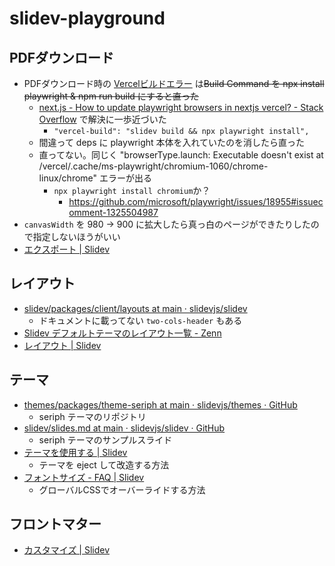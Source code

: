 # slidev-playground

## PDFダウンロード

- PDFダウンロード時の [Vercelビルドエラー](https://vercel.com/kyonenya/slidev-playground/Dn8LXsJSL3ruKGowrEGbKCxwcraK) は~~Build Command を npx install playwright & npm run build にすると直った~~
  - [next.js - How to update playwright browsers in nextjs vercel? - Stack Overflow](https://stackoverflow.com/questions/73325159/how-to-update-playwright-browsers-in-nextjs-vercel) で解決に一歩近づいた
    - `"vercel-build": "slidev build && npx playwright install",`
  - 間違って deps に playwright 本体を入れていたのを消したら直った
  - 直ってない。同じく "browserType.launch: Executable doesn't exist at /vercel/.cache/ms-playwright/chromium-1060/chrome-linux/chrome" エラーが出る
    - `npx playwright install chromium`か？
      - https://github.com/microsoft/playwright/issues/18955#issuecomment-1325504987
- `canvasWidth` を 980 -> 900 に拡大したら真っ白のページができたりしたので指定しないほうがいい
- [エクスポート | Slidev](https://ja.sli.dev/guide/exporting.html)
 
## レイアウト

- [slidev/packages/client/layouts at  main · slidevjs/slidev](https://github.com/slidevjs/slidev/tree/main/packages/client/layouts)
  - ドキュメントに載ってない `two-cols-header` もある
- [Slidev デフォルトテーマのレイアウト一覧 - Zenn](https://zenn.dev/rinc5/articles/b7dc7a3b0bbd30)
- [レイアウト | Slidev](https://ja.sli.dev/builtin/layouts.html#image)

## テーマ

- [themes/packages/theme-seriph at main · slidevjs/themes · GitHub](https://github.com/slidevjs/themes/tree/main/packages/theme-seriph)
  - seriph テーマのリポジトリ
- [slidev/slides.md at main · slidevjs/slidev · GitHub](https://github.com/slidevjs/slidev/blob/main/demo/starter/slides.md)
  - seriph テーマのサンプルスライド
- [テーマを使用する | Slidev](https://ja.sli.dev/themes/use.html)
  - テーマを eject して改造する方法
- [フォントサイズ - FAQ | Slidev](https://ja.sli.dev/guide/faq.html#%E3%83%9D%E3%82%B8%E3%82%B7%E3%83%A7%E3%83%8B%E3%83%B3%E3%82%B0)
  - グローバルCSSでオーバーライドする方法

## フロントマター

- [カスタマイズ | Slidev](https://ja.sli.dev/custom/#%E3%83%95%E3%83%AD%E3%83%B3%E3%83%88%E3%83%9E%E3%82%BF%E3%83%BC%E3%81%AE%E8%A8%AD%E5%AE%9A)
